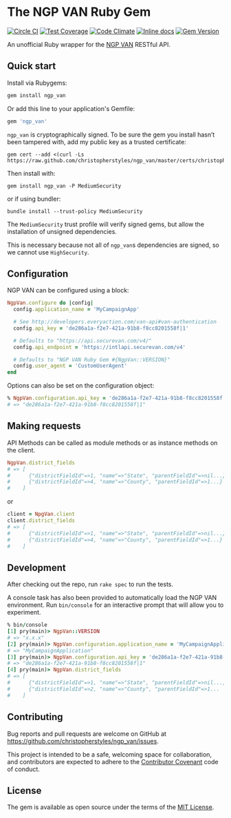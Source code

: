 # The NGP VAN Ruby Gem

[![Circle CI](https://circleci.com/gh/christopherstyles/ngp_van.svg?style=svg&circle-token=410c1ce6c4fd70b078726dffb0497bda82cbb983)](https://circleci.com/gh/christopherstyles/ngp_van) [![Test Coverage](https://codeclimate.com/github/christopherstyles/ngp_van/badges/coverage.svg)](https://codeclimate.com/github/christopherstyles/ngp_van/coverage) [![Code Climate](https://codeclimate.com/github/christopherstyles/ngp_van/badges/gpa.svg)](https://codeclimate.com/github/christopherstyles/ngp_van) [![Inline docs](http://inch-ci.org/github/christopherstyles/ngp_van.svg?branch=master)](http://inch-ci.org/github/christopherstyles/ngp_van) [![Gem Version](https://badge.fury.io/rb/ngp_van.svg)](https://badge.fury.io/rb/ngp_van)

An unofficial Ruby wrapper for the [NGP VAN](http://developers.everyaction.com/) RESTful API.

## Quick start

Install via Rubygems:

```ruby
gem install ngp_van
```

Or add this line to your application's Gemfile:

```ruby
gem 'ngp_van'
```

`ngp_van` is cryptographically signed. To be sure the gem you install hasn’t been tampered with, add my public key as a trusted certificate:

    gem cert --add <(curl -Ls https://raw.github.com/christopherstyles/ngp_van/master/certs/christopherstyles.pem)

Then install with:

    gem install ngp_van -P MediumSecurity

or if using bundler:

    bundle install --trust-policy MediumSecurity

The `MediumSecurity` trust profile will verify signed gems, but allow the installation of unsigned dependencies.

This is necessary because not all of `ngp_van`s dependencies are signed, so we cannot use `HighSecurity`.

## Configuration

NGP VAN can be configured using a block:

```ruby
NgpVan.configure do |config|
  config.application_name = 'MyCampaignApp'

  # See http://developers.everyaction.com/van-api#van-authentication
  config.api_key = 'de286a1a-f2e7-421a-91b8-f8cc8201558f|1'

  # Defaults to "https://api.securevan.com/v4/"
  config.api_endpoint = 'https://intlapi.securevan.com/v4'

  # Defaults to "NGP VAN Ruby Gem #{NgpVan::VERSION}"
  config.user_agent = 'CustomUserAgent'
end
```

Options can also be set on the configuration object:

```ruby
% NgpVan.configuration.api_key = 'de286a1a-f2e7-421a-91b8-f8cc8201558f|1'
# => "de286a1a-f2e7-421a-91b8-f8cc8201558f|1"
```

## Making requests

API Methods can be called as module methods or as instance methods on the client.

```ruby
NgpVan.district_fields
# => [
#      {"districtFieldId"=>1, "name"=>"State", "parentFieldId"=>nil...},
#      {"districtFieldId"=>4, "name"=>"County", "parentFieldId"=>1...}
#    ]
```

or

```ruby
client = NpgVan.client
client.district_fields
# => [
#      {"districtFieldId"=>1, "name"=>"State", "parentFieldId"=>nil...},
#      {"districtFieldId"=>4, "name"=>"County", "parentFieldId"=>1...}
#    ]
```

## Development

After checking out the repo, run `rake spec` to run the tests.

A console task has also been provided to automatically load the NGP VAN environment. Run `bin/console` for an interactive prompt that will allow you to experiment.

```ruby
% bin/console
[1] pry(main)> NgpVan::VERSION
# => "x.x.x"
[2] pry(main)> NgpVan.configuration.application_name = 'MyCampaignApplication'
# => "MyCampaignApplication"
[3] pry(main)> NgpVan.configuration.api_key = 'de286a1a-f2e7-421a-91b8-f8cc8201558f|1'
# => "de286a1a-f2e7-421a-91b8-f8cc8201558f|1"
[4] pry(main)> NgpVan.district_fields
# => [
#      {"districtFieldId"=>1, "name"=>"State", "parentFieldId"=>nil...,
#      {"districtFieldId"=>2, "name"=>"County", "parentFieldId"=>1...
#    ]
```

## Contributing

Bug reports and pull requests are welcome on GitHub at https://github.com/christopherstyles/ngp_van/issues.

This project is intended to be a safe, welcoming space for collaboration, and contributors are expected to adhere to the [Contributor Covenant](http://contributor-covenant.org) code of conduct.


## License

The gem is available as open source under the terms of the [MIT License](http://opensource.org/licenses/MIT).

